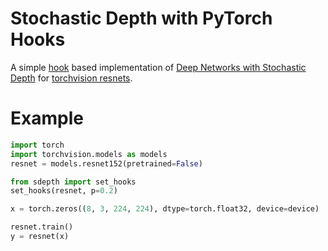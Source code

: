 # Stochastic Depth with PyTorch Hooks
A simple [hook](https://pytorch.org/docs/stable/generated/torch.nn.modules.module.register_module_forward_hook.html) based implementation of [Deep Networks with Stochastic Depth](https://arxiv.org/abs/1603.09382) for [torchvision resnets](https://pytorch.org/vision/stable/_modules/torchvision/models/resnet.html).
# Example
```python
import torch
import torchvision.models as models
resnet = models.resnet152(pretrained=False)

from sdepth import set_hooks
set_hooks(resnet, p=0.2)

x = torch.zeros((8, 3, 224, 224), dtype=torch.float32, device=device)

resnet.train()
y = resnet(x)
```